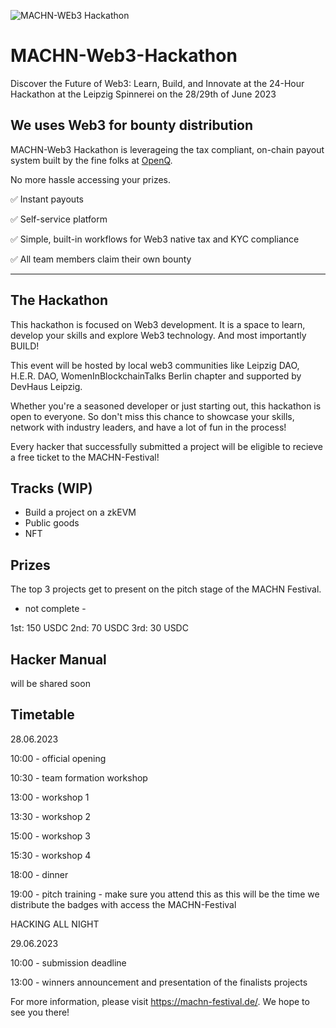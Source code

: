 ![MACHN-WEb3 Hackathon](https://imgtr.ee/images/2023/06/07/pSpa4.jpg)

# MACHN-Web3-Hackathon

Discover the Future of Web3: Learn, Build, and Innovate at the 24-Hour Hackathon at the Leipzig Spinnerei on the 28/29th of June 2023

## We uses Web3 for bounty distribution

MACHN-Web3 Hackathon is leverageing the tax compliant, on-chain payout system built by the fine folks at [OpenQ](https://openq.dev).

No more hassle accessing your prizes.

✅ Instant payouts

✅ Self-service platform

✅ Simple, built-in workflows for Web3 native tax and KYC compliance

✅ All team members claim their own bounty

---

## The Hackathon

This hackathon is focused on Web3 development. It is a space to learn, develop your skills and explore Web3 technology. And most importantly BUILD!

This event will be hosted by local web3 communities like Leipzig DAO, H.E.R. DAO, WomenInBlockchainTalks Berlin chapter and supported by DevHaus Leipzig.

Whether you're a seasoned developer or just starting out, this hackathon is open to everyone. So don't miss this chance to showcase your skills, network with industry leaders, and have a lot of fun in the process!

Every hacker that successfully submitted a project will be eligible to recieve a free ticket to the MACHN-Festival!

## Tracks (WIP)

- Build a project on a zkEVM
- Public goods
- NFT

## Prizes

The top 3 projects get to present on the pitch stage of the MACHN Festival.

- not complete -

1st: 150 USDC
2nd: 70 USDC
3rd: 30 USDC

## Hacker Manual

will be shared soon

## Timetable

28.06.2023

10:00 - official opening

10:30 - team formation workshop

13:00 - workshop 1

13:30 - workshop 2

15:00 - workshop 3

15:30 - workshop 4

18:00 - dinner

19:00 - pitch training - make sure you attend this as this will be the time we distribute the badges with access the MACHN-Festival

HACKING ALL NIGHT

29.06.2023

10:00 - submission deadline

13:00 - winners announcement and presentation of the finalists projects

For more information, please visit https://machn-festival.de/. We hope to see you there!
